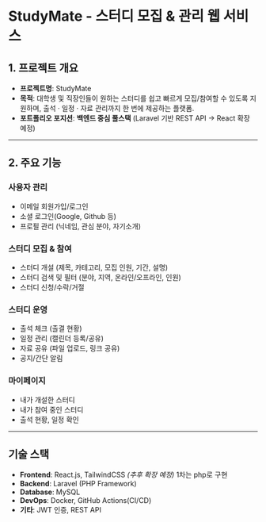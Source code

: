 #  StudyMate - 스터디 모집 & 관리 웹 서비스

## 1. 프로젝트 개요
- **프로젝트명**: StudyMate  
- **목적**: 대학생 및 직장인들이 원하는 스터디를 쉽고 빠르게 모집/참여할 수 있도록 지원하며, 출석 · 일정 · 자료 관리까지 한 번에 제공하는 플랫폼.  
- **포트폴리오 포지션**: **백엔드 중심 풀스택** (Laravel 기반 REST API → React 확장 예정)  

---

## 2. 주요 기능
### 사용자 관리
- 이메일 회원가입/로그인
- 소셜 로그인(Google, Github 등)
- 프로필 관리 (닉네임, 관심 분야, 자기소개)

### 스터디 모집 & 참여
- 스터디 개설 (제목, 카테고리, 모집 인원, 기간, 설명)
- 스터디 검색 및 필터 (분야, 지역, 온라인/오프라인, 인원)
- 스터디 신청/수락/거절

### 스터디 운영
- 출석 체크 (출결 현황)
- 일정 관리 (캘린더 등록/공유)
- 자료 공유 (파일 업로드, 링크 공유)
- 공지/간단 알림

### 마이페이지
- 내가 개설한 스터디
- 내가 참여 중인 스터디
- 출석 현황, 일정 확인

---

## 기술 스택
- **Frontend**: React.js, TailwindCSS *(추후 확장 예정)* 1차는 php로 구현
- **Backend**: Laravel (PHP Framework)
- **Database**: MySQL
- **DevOps**: Docker, GitHub Actions(CI/CD)
- **기타**: JWT 인증, REST API
